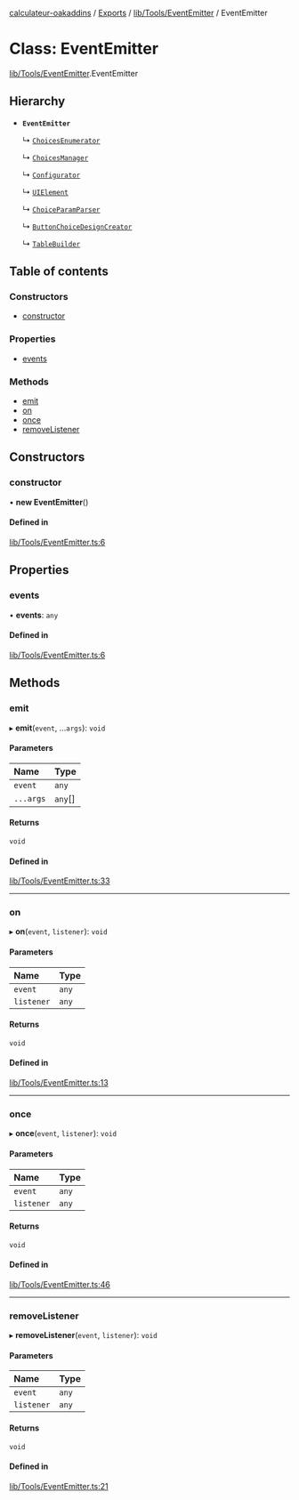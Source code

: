 [calculateur-oakaddins](../README.md) / [Exports](../modules.md) / [lib/Tools/EventEmitter](../modules/lib_tools_eventemitter.md) / EventEmitter

# Class: EventEmitter

[lib/Tools/EventEmitter](../modules/lib_tools_eventemitter.md).EventEmitter

## Hierarchy

- **`EventEmitter`**

  ↳ [`ChoicesEnumerator`](lib_choicesmanagement_choicesenumerator.choicesenumerator.md)

  ↳ [`ChoicesManager`](lib_choicesmanagement_choicesmanager.choicesmanager.md)

  ↳ [`Configurator`](lib_configurator.configurator.md)

  ↳ [`UIElement`](lib_uielement.uielement.md)

  ↳ [`ChoiceParamParser`](oakaddins_code_choicesmanager_choiceparamparser.choiceparamparser.md)

  ↳ [`ButtonChoiceDesignCreator`](oakaddins_code_choicesmanager_choicetools_buttonchoicedesigncreator.buttonchoicedesigncreator.md)

  ↳ [`TableBuilder`](oakaddins_code_tablebuilder_tablebuilder.tablebuilder.md)

## Table of contents

### Constructors

- [constructor](lib_tools_eventemitter.eventemitter.md#constructor)

### Properties

- [events](lib_tools_eventemitter.eventemitter.md#events)

### Methods

- [emit](lib_tools_eventemitter.eventemitter.md#emit)
- [on](lib_tools_eventemitter.eventemitter.md#on)
- [once](lib_tools_eventemitter.eventemitter.md#once)
- [removeListener](lib_tools_eventemitter.eventemitter.md#removelistener)

## Constructors

### constructor

• **new EventEmitter**()

#### Defined in

[lib/Tools/EventEmitter.ts:6](https://github.com/P0ulpy/Configurateur-OakAddins/blob/a535c84/src/lib/Tools/EventEmitter.ts#L6)

## Properties

### events

• **events**: `any`

#### Defined in

[lib/Tools/EventEmitter.ts:6](https://github.com/P0ulpy/Configurateur-OakAddins/blob/a535c84/src/lib/Tools/EventEmitter.ts#L6)

## Methods

### emit

▸ **emit**(`event`, ...`args`): `void`

#### Parameters

| Name | Type |
| :------ | :------ |
| `event` | `any` |
| `...args` | `any`[] |

#### Returns

`void`

#### Defined in

[lib/Tools/EventEmitter.ts:33](https://github.com/P0ulpy/Configurateur-OakAddins/blob/a535c84/src/lib/Tools/EventEmitter.ts#L33)

___

### on

▸ **on**(`event`, `listener`): `void`

#### Parameters

| Name | Type |
| :------ | :------ |
| `event` | `any` |
| `listener` | `any` |

#### Returns

`void`

#### Defined in

[lib/Tools/EventEmitter.ts:13](https://github.com/P0ulpy/Configurateur-OakAddins/blob/a535c84/src/lib/Tools/EventEmitter.ts#L13)

___

### once

▸ **once**(`event`, `listener`): `void`

#### Parameters

| Name | Type |
| :------ | :------ |
| `event` | `any` |
| `listener` | `any` |

#### Returns

`void`

#### Defined in

[lib/Tools/EventEmitter.ts:46](https://github.com/P0ulpy/Configurateur-OakAddins/blob/a535c84/src/lib/Tools/EventEmitter.ts#L46)

___

### removeListener

▸ **removeListener**(`event`, `listener`): `void`

#### Parameters

| Name | Type |
| :------ | :------ |
| `event` | `any` |
| `listener` | `any` |

#### Returns

`void`

#### Defined in

[lib/Tools/EventEmitter.ts:21](https://github.com/P0ulpy/Configurateur-OakAddins/blob/a535c84/src/lib/Tools/EventEmitter.ts#L21)
